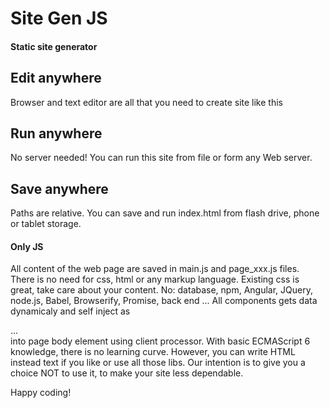 Site Gen JS
===========

#### Static site generator ####

## Edit anywhere ##

Browser and text editor are all that you need to create site like this

## Run anywhere ##

No server needed!
You can run this site from file or form any Web server.

## Save anywhere ##

Paths are relative.
You can save and run index.html from flash drive, phone or tablet storage.

#### Only JS ####

All content of the web page are saved in  main.js and  page_xxx.js files. There is no need for css, html or any markup language. Existing css is great, take care about your content.
No: database, npm, Angular, JQuery, node.js, Babel, Browserify, Promise, back end ... All components gets data dynamicaly and self inject as  <section>...</section> into page body element using client processor.
With basic ECMAScript 6 knowledge, there is no learning curve.
However, you can write HTML instead text if you like or use all those libs.
Our intention is to give you a choice NOT to use it, to make your site less dependable.

Happy coding!
